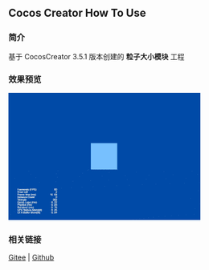 ## Cocos Creator How To Use

### 简介

基于 CocosCreator 3.5.1 版本创建的 **粒子大小模块** 工程

### 效果预览
![image](../../../gif/202203/2022030543.gif)

### 相关链接
[Gitee](https://gitee.com/mirrors_cocos-creator/test-cases-3d/blob/v3.0/assets/cases/particle) | [Github](https://github.com/cocos-creator/test-cases-3d/blob/v3.0/assets/cases/particle)